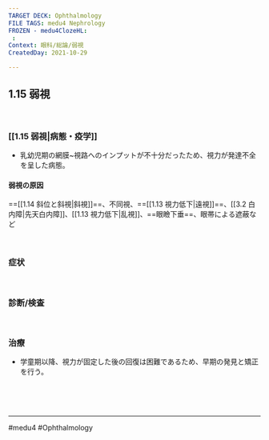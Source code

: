 ```yaml
---
TARGET DECK: Ophthalmology
FILE TAGS: medu4 Nephrology
FROZEN - medu4ClozeHL:
 : 
Context: 眼科/総論/弱視
CreatedDay: 2021-10-29

---
```


## 1.15 弱視

<br>

### [[1.15 弱視|病態・疫学]]
* 乳幼児期の網膜~視路へのインプットが不十分だったため、視力が発達不全を呈した病態。
#### 弱視の原因
==[[1.14 斜位と斜視|斜視]]==、不同視、==[[1.13 視力低下|遠視]]==、[[3.2 白内障|先天白内障]]、[[1.13 視力低下|乱視]]、==眼瞼下垂==、眼帯による遮蔽など
<!--ID: 1636198865043-->


<br>

### 症状


<br>

### 診断/検査


<br>

### 治療
* 学童期以降、視力が固定した後の回復は困難であるため、早期の発見と矯正を行う。
 

<br><br><br>

---
#medu4 #Ophthalmology 
